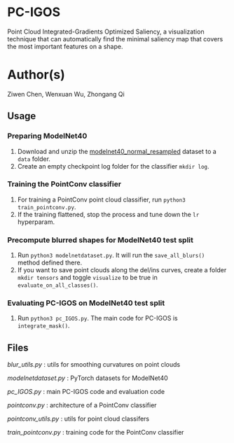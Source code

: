 # PC-IGOS
Point Cloud Integrated-Gradients Optimized Saliency, a visualization technique that can automatically find the minimal saliency map that covers the most important features on a shape.

# Author(s)

Ziwen Chen, Wenxuan Wu, Zhongang Qi

## Usage

### Preparing ModelNet40
1. Download and unzip the [modelnet40_normal_resampled](https://shapenet.cs.stanford.edu/media/modelnet40_normal_resampled.zip) dataset to a `data` folder.
2. Create an empty checkpoint log folder for the classifier `mkdir log`.

### Training the PointConv classifier
1. For training a PointConv point cloud classifier, run `python3 train_pointconv.py`.
2. If the training flattened, stop the process and tune down the `lr` hyperparam.

### Precompute blurred shapes for ModelNet40 test split
1. Run `python3 modelnetdataset.py`. It will run the `save_all_blurs()` method defined there.
2. If you want to save point clouds along the del/ins curves, create a folder `mkdir tensors` and toggle `visualize` to be true in `evaluate_on_all_classes()`.

### Evaluating PC-IGOS on ModelNet40 test split
1. Run `python3 pc_IGOS.py`. The main code for PC-IGOS is `integrate_mask()`.


## Files

*blur_utils.py*
:   utils for smoothing curvatures on point clouds

*modelnetdataset.py*
:   PyTorch datasets for ModelNet40

*pc_IGOS.py*
:   main PC-IGOS code and evaluation code

*pointconv.py*
:   architecture of a PointConv classifier

*pointconv_utils.py*
:   utils for point cloud classifers

*train_pointconv.py*
:   training code for the PointConv classifier
